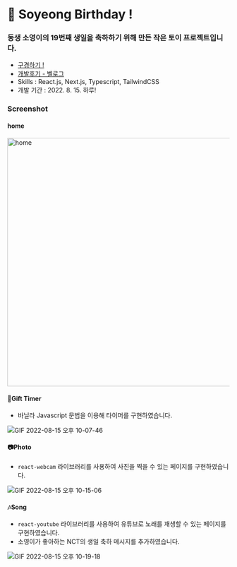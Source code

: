 # 🎉 Soyeong Birthday !

### 동생 소영이의 19번째 생일을 축하하기 위해 만든 작은 토이 프로젝트입니다.

- [구경하기 !](https://soyeong-birthday.vercel.app/)
- [개발후기 - 벨로그](https://velog.io/@yyeonggg/%EB%8F%99%EC%83%9D-%EC%83%9D%EC%9D%BC%EA%B8%B0%EB%85%90-%EB%9A%9D%EB%94%B1%EB%9A%9D%EB%94%B1-%EC%9B%B9%EC%82%AC%EC%9D%B4%ED%8A%B8-%EB%A7%8C%EB%93%A4%EA%B8%B0)
- Skills : React.js, Next.js, Typescript, TailwindCSS
- 개발 기간 : 2022. 8. 15. 하루!


### Screenshot
#### home

<img width="563" alt="home" src="https://user-images.githubusercontent.com/97326130/184641447-78d20af6-20b9-48ce-a4cd-ed69de59ba74.png">

#### 🎁Gift Timer

- 바닐라 Javascript 문법을 이용해 타이머를 구현하였습니다.

![GIF 2022-08-15 오후 10-07-46](https://user-images.githubusercontent.com/97326130/184641537-d5d9ecae-a91c-4d7b-b96e-dffac89c4cf1.gif)

#### 📷Photo

- ```react-webcam``` 라이브러리를 사용하여 사진을 찍을 수 있는 페이지를 구현하였습니다.

![GIF 2022-08-15 오후 10-15-06](https://user-images.githubusercontent.com/97326130/184641797-e390acac-d4ec-4cde-98fa-c938a8de922f.gif)

#### 🎶Song

- ```react-youtube``` 라이브러리를 사용하여 유튜브로 노래를 재생할 수 있는 페이지를 구현하였습니다.
- 소영이가 좋아하는 NCT의 생일 축하 메시지를 추가하였습니다.

![GIF 2022-08-15 오후 10-19-18](https://user-images.githubusercontent.com/97326130/184642807-ef7d1890-7bfb-4ec7-919a-3974b48d43ba.gif)
